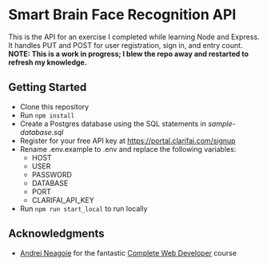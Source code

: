# Smart Brain Face Recognition API
This is the API for an exercise I completed while learning Node and Express. It handles PUT and POST for user registration, sign in, and entry count.
__NOTE: This is a work in progress; I blew the repo away and restarted to refresh my knowledge.__

## Getting Started

* Clone this repository
* Run `npm install`
* Create a Postgres database using the SQL statements in _sample-database.sql_
* Register for your free API key at https://portal.clarifai.com/signup
* Rename .env.example to .env and replace the following variables:	
	* HOST
	* USER
	* PASSWORD
	* DATABASE
	* PORT
	* CLARIFAI_API_KEY
* Run `npm run start_local` to run locally

## Acknowledgments

* [Andrei Neagoie](https://github.com/aneagoie) for the fantastic [Complete Web Developer](https://www.udemy.com/the-complete-web-developer-zero-to-mastery) course